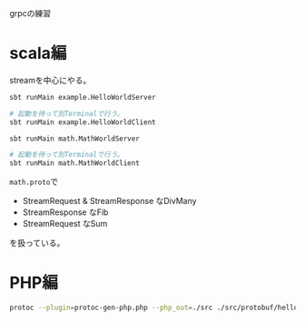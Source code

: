 grpcの練習

# scala編

streamを中心にやる。

```bash
sbt runMain example.HelloWorldServer

# 起動を待って別Terminalで行う。
sbt runMain example.HelloWorldClient
```

```bash
sbt runMain math.MathWorldServer

# 起動を待って別Terminalで行う。
sbt runMain math.MathWorldClient
```

`math.proto`で

- StreamRequest & StreamResponse なDivMany
- StreamResponse なFib
- StreamRequest なSum

を扱っている。


# PHP編

```bash
protoc --plugin=protoc-gen-php.php --php_out=./src ./src/protobuf/hello_world.proto
```
